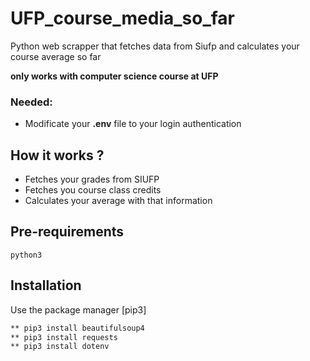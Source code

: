 # UFP_course_media_so_far

Python web scrapper that fetches data from Siufp and calculates your course average so far 

**only works with computer science course at UFP**




### Needed:
- Modificate your **.env** file to your login authentication

## How it works ?

- Fetches your grades from SIUFP
- Fetches you course class credits
- Calculates your average with that information


## Pre-requirements
``python3``

## Installation

Use the package manager [pip3]
```bash
** pip3 install beautifulsoup4 
** pip3 install requests
** pip3 install dotenv
```


